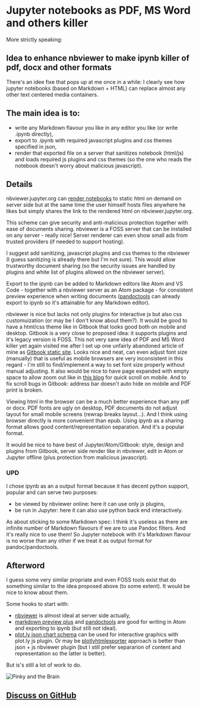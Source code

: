 # Jupyter notebooks as PDF, MS Word and others killer

More strictly speaking:

## Idea to enhance nbviewer to make ipynb killer of pdf, docx and other formats

There's an idee fixe that pops up at me once in a while: I clearly see how jupyter notebooks (based on Markdown + HTML) can replace almost any other text centered media containers.


## The main idea is to:

* write any Markdown flavour you like in any editor you like (or write .ipynb directly),
* export to .ipynb with required javascript plugins and css themes specified in json,
* render that exported file on a server that sanitizes notebook (html/js) and loads required js plugins and css themes (so the one who reads the notebook doesn't worry about malicious javascript).


## Details

nbviewer.jupyter.org can [render notebooks](https://nbviewer.jupyter.org/github/jrjohansson/qutip-lectures/blob/master/Lecture-1-Jaynes-Cumming-model.ipynb) to static html on demand on server side but at the same time the user himself hosts files anywhere he likes but simply shares the link to the rendered html on nbviewer.jupyter.org.

This scheme can give security and anti-malicious protection together with ease of documents sharing. 
nbviewer is a FOSS server that can be installed on any server - really nice! Server renderer can even show small ads from trusted providers (if needed to support hosting).

I suggest add sanitizing, javascript plugins and css themes to the nbviewer (I guess sanitizing is already there but I'm not sure). This would allow trustworthy document sharing (so the security issues are handled by plugins and white list of plugins allowed on the nbviewer server).

Export to the ipynb can be added to Markdown editors like Atom and VS Code - together with a nbviewer server as an Atom package - for consistent preview experience when writing documents ([pandoctools](https://github.com/kiwi0fruit/pandoctools) can already export to ipynb so it's attainable for any Markdown editor).

nbviewer is nice but lacks not only plugins for interactive js but also css customuization (or may be I don't know about them?). It would be good to have a html/css theme like in Gitbook that looks good both on mobile and desktop. Gitbook is a very close to proposed idea: it supports plugins and it's legacy version is FOSS. This not very sane idea of PDF and MS Word killer yet again visited me after I set up one unfairly abandoned article of mine as [Gitbook static site](https://kiwi0fruit.github.io/ultimate-question/). Looks nice and neat, can even adjust font size (manually) that is useful as mobile browsers are very inconsistent in this regard - I'm still to find/implement a way to set font size properly without manual adjusting. It also would be nice to have page expanded with empty space to allow zoom out like in [this blog](http://kiwi0fruit.tumblr.com/post/143531997330/special-test-post-this-is-a-special-post-that) for quick scroll on mobile. And to fix scroll bugs in Gitbook: address bar doesn't auto hide on mobile and PDF print is broken.

Viewing html in the browser can be a much better experience than any pdf or docx. PDF fonts are ugly on desktop, PDF documents do not adjust layout for small mobile screens (rewrap breaks layout...). And I think using browser directly is more convenient than epub. Using ipynb as a sharing format allows good content/representation separation. And it's a popular format.

It would be nice to have best of Jupyter/Atom/Gitbook: style, design and plugins from Gitbook, server side render like in nbviewer, edit in Atom or Jupyter offline (plus protection from malicious javascript).


### UPD

I chose ipynb as an a output format because it has decent python support, popular and can serve two purposes:

* be viewed by nbviewer online: here it can use only js plugins,
* be run in Jupyter: here it can also use python back end interactively.

As about sticking to some Markdown spec: I think it's useless as there are infinite number of Markdown flavours if we are to use Pandoc filters. And it's really nice to use them! So Jupyter notebook with it's Markdown flavour is no worse than any other if we treat it as output format for pandoc/pandoctools.


## Afterword

I guess some very similar propriate and even FOSS tools exist that do something similar to the idea proposed above (to some extent). It would be nice to know about them.

Some hooks to start with:

* [nbviewer](https://github.com/jupyter/nbviewer/issues/778) is almost ideal at server side actually,
* [markdown preview plus](https://github.com/atom-community/markdown-preview-plus) and [pandoctools](https://github.com/kiwi0fruit/pandoctools/issues/14) are good for writing in Atom and exporting to ipynb (but still not ideal).
* [plot.ly json chart schema](https://help.plot.ly/json-chart-schema/) can be used for interactive graphics with plot.ly js plugin. Or may be [plotlyhtmlexporter](https://github.com/plotly/plotlyhtmlexporter) approach is better than json + js nbviewer plugin (but I still prefer separarion of content and representation so the latter is better).

But is's still a lot of work to do.

![Pinky and the Brain](http://cdn.playbuzz.com/cdn//814660cb-6b6b-4a7c-834b-eec0abfde9a2/1b62a687-a561-4fc9-b45d-0739f88f9b80.jpg)


## [Discuss on GitHub](https://github.com/kiwi0fruit/misc/issues/1)
